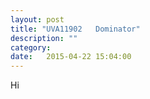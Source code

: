 ```yaml
---
layout: post
title: "UVA11902   Dominator"
description: ""
category: 
date:   2015-04-22 15:04:00
---
```

Hi 
